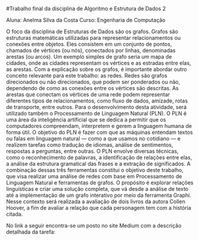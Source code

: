 #Trabalho final da disciplina de Algoritmo e Estrutura de Dados 2

Aluna: Anelma Silva da Costa
Curso: Engenharia de Computação

O foco da disciplina de Estruturas de Dados são os grafos. Grafos são estruturas matemáticas utilizadas para representar relacionamentos ou conexões entre objetos. Eles consistem em um conjunto de pontos, chamados de vértices (ou nós), conectados por linhas, denominadas arestas (ou arcos). Um exemplo simples de grafo seria um mapa de cidades, onde as cidades representam os vértices e as estradas entre elas, as arestas.
Com a explicação sobre os grafos, é importante abordar outro conceito relevante para este trabalho: as redes. Redes são grafos direcionados ou não direcionados, que podem ser ponderados ou não, dependendo de como as conexões entre os vértices são descritas. As arestas que conectam os vértices de uma rede podem representar diferentes tipos de relacionamentos, como fluxo de dados, amizade, rotas de transporte, entre outros.
Para o desenvolvimento desta atividade, será utilizado também o Processamento de Linguagem Natural (PLN). O PLN é uma área da inteligência artificial que se dedica a permitir que os computadores compreendam, interpretem e gerem a linguagem humana de forma útil. O objetivo do PLN é fazer com que as máquinas entendam textos ou falas em linguagem natural — como a que usamos no cotidiano — e realizem tarefas como tradução de idiomas, análise de sentimentos, respostas a perguntas, entre outras. O PLN envolve diversas técnicas, como o reconhecimento de palavras, a identificação de relações entre elas, a análise da estrutura gramatical das frases e a extração de significados.
A combinação dessas três ferramentas constitui o objetivo deste trabalho, que visa realizar uma análise de redes com base em Processamento de Linguagem Natural e ferramentas de grafos. O propósito é explorar relações linguísticas e criar uma solução completa, que vá desde a análise de texto até a implementação de um grafo interativo por meio da ferramenta Graphi. Nesse contexto será realizada a avaliação de dois livros da autora Collen Hoover, a fim de avaliar a relação que cada personagem tem com a história citada.

No link a seguir encontra-se um posto no site Medium com a descrição detalhada da tarefa: 

